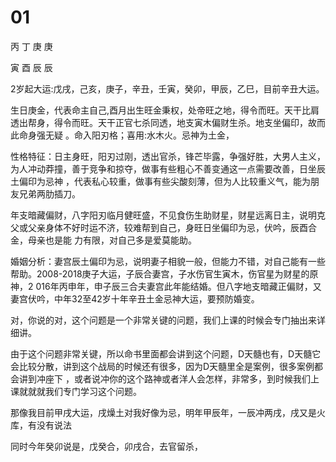 # 01

丙 丁 庚 庚

寅 酉 辰 辰


2岁起大运:戊戌，己亥，庚子，辛丑，壬寅，癸卯，甲辰，乙巳，目前辛丑大运。

生日庚金，代表命主自己,酉月出生旺金秉权，处帝旺之地，得令而旺。天干比肩透出帮身，得令而旺。天干正官七杀同透，地支寅木偏财生杀。地支坐偏印，故而此命身强无疑
。命入阳刃格；喜用:水木火。忌神为土金，

性格特征：日主身旺，阳刃过刚，透出官杀，锋芒毕露，争强好胜，大男人主义，为人冲动莽撞，善于竞争和掠夺，做事有些粗心不善变通这一点需要改善，日坐辰土偏印为忌神
，代表私心较重，做事有些尖酸刻薄，但为人比较重义气，能为朋友兄弟两肋插刀。

年支暗藏偏财，八字阳刃临月健旺盛，不见食伤生助财星，财星远离日主，说明克父或父亲身体不好时运不济，较难帮到自己，身旺日坐偏印为忌，伏吟，辰酉合金，母亲也是能
力有限，对自己多是爱莫能助。

婚姻分析：妻宫辰土偏印为忌，说明妻子相貌一般，但能力不错，对自己能有一些帮助。2008-2018庚子大运，子辰合妻宫，子水伤官生寅木，伤官星为财星的原神，2
016年丙申年，申子辰三合夫妻宫此年能结婚。但八字地支暗藏正偏财，又妻宫伏吟，中年32至42岁十年辛丑土金忌神大运，要预防婚变。







对，你说的对，这个问题是一个非常关键的问题，我们上课的时候会专门抽出来详细讲。


由于这个问题非常关键，所以命书里面都会讲到这个问题，D天髓也有，D天髓它会比较分散，讲到这个战局的时候还有很多，因为D天髓里全是案例，很多案例都会讲到冲座下
，或者说冲你的这个路神或者洋人会怎样，非常多，到时候我们上课就就就我们专门学习这个问题。




那像我目前甲戌大运，戌燥土对我好像为忌，明年甲辰年，一辰冲两戌，戌又是火库，有没有说法

同时今年癸卯说是，戊癸合，卯戌合，去官留杀，